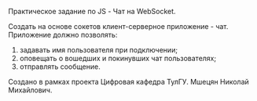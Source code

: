 Практическое задание по JS - Чат на WebSocket.

Создать на основе сокетов клиент-серверное приложение - чат. Приложение должно позволять:
1) задавать имя пользователя при подключении;
2) оповещать о вошедших и покинувших чат пользователях;
3) отправлять сообщение.

Создано в рамках проекта Цифровая кафедра ТулГУ.
Мшецян Николай Михайлович.
